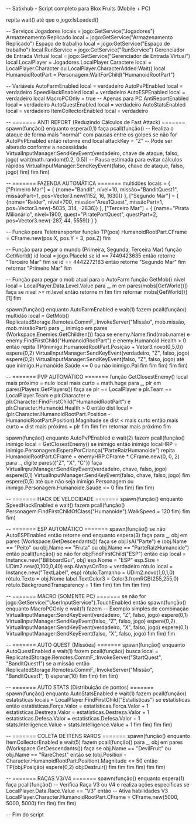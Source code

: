 -- Satixhub - Script completo para Blox Fruits (Mobile + PC)

repita wait() até que o jogo:IsLoaded()

-- Serviços
Jogadores locais = jogo:GetService("Jogadores")
Armazenamento Replicado local = jogo:GetService("Armazenamento Replicado")
Espaço de trabalho local = jogo:GetService("Espaço de trabalho")
local RunService = jogo:GetService("RunService")
Gerenciador de Entrada Virtual local = jogo:GetService("Gerenciador de Entrada Virtual")
local LocalPlayer = Jogadores.LocalPlayer
Caractere local = LocalPlayer.Character ou LocalPlayer.CharacterAdded:Wait()
local HumanoidRootPart = Personagem:WaitForChild("HumanoidRootPart")

-- Variáveis
AutoFarmEnabled local = verdadeiro
AutoPvPEnabled local = verdadeiro
SpeedHackEnabled local = verdadeiro
AutoESPEnabled local = verdadeiro
local MacroPCOnly = true -- Apenas para PC
AntiReportEnabled local = verdadeiro
AutoQuestEnabled local = verdadeiro
AutoStatsEnabled local = verdadeiro
ItemCollectorEnabled local = verdadeiro

-- ======= ANTI REPORT (Reduzindo Cálculos de Fast Attack) =======
spawn(função()
    enquanto espera(0,1) faça
        pcall(função()
            -- Realiza o ataque de forma mais "normal" com pausas entre os golpes
            se não for AutoPvPEnabled então retorne end
            local attackKey = "Z" -- Pode ser alterado conforme a necessidade
            VirtualInputManager:SendKeyEvent(verdadeiro, chave de ataque, falso, jogo)
            wait(math.random(0.2, 0.5)) -- Pausa estimada para evitar cálculos rápidos
            VirtualInputManager:SendKeyEvent(falso, chave de ataque, falso, jogo)
        fim)
    fim
fim)

-- ======= FAZENDA AUTOMÁTICA =======
multidões locais = {
    ["Primeiro Mar"] = {
        {nome="Bandit", nível=10, missão="BanditQuest1", missãoPart=1, pos=Vector3.new(1152, 16, 1630)}
    },
    ["Segundo Mar"] = {
        {nome="Raider", nível=700, missão="Area1Quest", missãoPart=1, pos=Vector3.new(-5035, 314, -2836)}
    },
    ["Terceiro Mar"] = {
        {name="Pirata Milionário", nível=1900, quest="PiratePortQuest", questPart=2, pos=Vector3.new(-287, 44, 5559)}
    }
}

-- Função para Teletransportar
função TP(pos)
    HumanoidRootPart.CFrame = CFrame.new(pos.X, pos.Y + 3, pos.Z)
fim

-- Função para pegar o mundo (Primeira, Segunda, Terceira Mar)
função GetWorld()
    id local = jogo.PlaceId
    se id == 7449423635 então retorne "Terceiro Mar" fim
    se id == 4442272183 então retorne "Segundo Mar" fim
    retornar "Primeiro Mar"
fim

-- Função para pegar o mob atual para o AutoFarm
função GetMob()
    nível local = LocalPlayer.Data.Level.Value
    para _, m em pares(mobs[GetWorld()]) faça
        se nível >= m.level então retorne m fim
    fim
    retornar mobs[GetWorld()][1]
fim

spawn(função()
    enquanto AutoFarmEnabled e wait(1) fazem
        pcall(função()
            multidão local = GetMob()
            ReplicatedStorage.Remotes.CommF_:InvokeServer("Missão", mob.missão, mob.missãoPart)
            para _, inimigo em pares (Workspace.Enemies:GetChildren()) faça
                se enemy.Name:find(mob.name) e enemy:FindFirstChild("HumanoidRootPart") e enemy.Humanoid.Health > 0 então
                    repita
                        TP(inimigo.HumanoidRootPart.Posição + Vetor3.novo(0,5,0))
                        espere(0,2)
                        VirtualInputManager:SendKeyEvent(verdadeiro, "Z", falso, jogo)
                        espere(0,2)
                        VirtualInputManager:SendKeyEvent(falso, "Z", falso, jogo)
                    até que inimigo.Humanóide.Saúde <= 0 ou não inimigo.Pai
                fim
            fim
        fim)
    fim
fim)

-- ======= PVP AUTOMÁTICO =======
função GetClosestEnemy()
    local mais próximo = nulo
    local mais curto = math.huge
    para _, plr em pares(Players:GetPlayers()) faça
        se plr ~= LocalPlayer e plr.Team ~= LocalPlayer.Team e plr.Character e plr.Character:FindFirstChild("HumanoidRootPart") e plr.Character.Humanoid.Health > 0 então
            dist local = (plr.Character.HumanoidRootPart.Position - HumanoidRootPart.Position).Magnitude
            se dist < mais curto então
                mais curto = dist
                mais próximo = plr
            fim
        fim
    fim
    retornar mais próximo
fim

spawn(função()
    enquanto AutoPvPEnabled e wait(2) fazem
        pcall(função()
            inimigo local = GetClosestEnemy()
            se inimigo então
                inimigo localHRP = inimigo.Personagem:EsperaPorCriança("ParteRaizHumanoide")
                repita
                    HumanoidRootPart.CFrame = enemyHRP.CFrame * CFrame.new(0, 0, 2)
                    para _, digite pares({"Z", "X", "C"}) faça
                        VirtualInputManager:SendKeyEvent(verdadeiro, chave, falso, jogo)
                        espere(0,1)
                        VirtualInputManager:SendKeyEvent(falso, chave, falso, jogo)
                    fim
                    espere(0,5)
                até que não seja inimigo.Personagem ou inimigo.Personagem.Humanoide.Saúde <= 0
            fim
        fim)
    fim
fim)

-- ======= HACK DE VELOCIDADE =======
spawn(função()
    enquanto SpeedHackEnabled e wait() fazem
        pcall(função()
            Personagem:FindFirstChildOfClass("Humanoide").WalkSpeed = 120
        fim)
    fim
fim)

-- ======= ESP AUTOMÁTICO =======
spawn(função()
    se não AutoESPEnabled então retorne end
    enquanto espera(3) faça
        para _, obj em pares (Workspace:GetDescendants()) faça
            se obj:IsA("Parte") e (obj.Name == "Peito" ou obj.Name == "Fruta" ou obj.Name == "ParteRaizHumanoide") então
                pcall(função()
                    se não for obj:FindFirstChild("ESP") então
                        esp local = Instance.new("BillboardGui", obj)
                        esp.Nome = "ESP"
                        esp.Size = UDim2.new(0,100,0,40)
                        esp.AlwaysOnTop = verdadeiro
                        rótulo local = Instance.new("TextLabel", esp)
                        rótulo.Tamanho = UDim2.novo(1,0,1,0)
                        rótulo.Texto = obj.Nome
                        label.TextColor3 = Color3.fromRGB(255,255,0)
                        rótulo.BackgroundTransparency = 1
                    fim
                fim)
            fim
        fim
    fim
fim)

-- ======= MACRO (SOMENTE PC) =======
se não for jogo:GetService("UserInputService").TouchEnabled então
    spawn(função()
        enquanto MacroPCOnly e wait(1) fazem
            -- Exemplo simples de combinação
            VirtualInputManager:SendKeyEvent(verdadeiro, "Z", falso, jogo)
            espere(0,1)
            VirtualInputManager:SendKeyEvent(falso, "Z", falso, jogo)
            espere(0,2)
            VirtualInputManager:SendKeyEvent(verdadeiro, "X", falso, jogo)
            espere(0,1)
            VirtualInputManager:SendKeyEvent(falso, "X", falso, jogo)
        fim
    fim)
fim

-- ======= AUTO QUEST (Missões) =======
spawn(função()
    enquanto AutoQuestEnabled e wait(1) fazem
        pcall(função()
            busca local = ReplicatedStorage.Remotes.CommF_:InvokeServer("StartQuest", "BanditQuest1")
            se a missão então
                ReplicatedStorage.Remotes.CommF_:InvokeServer("Missão", "BanditQuest1", 1)
                esperar(10)
            fim
        fim)
    fim
fim)

-- ======= AUTO STATS (Distribuição de pontos) =======
spawn(função()
    enquanto AutoStatsEnabled e wait(1) fazem
        pcall(função()
            estatísticas locais = LocalPlayer:FindFirstChild("Estatísticas")
            se estatísticas então
                estatísticas.Força.Valor = estatísticas.Força.Valor + 1
                estatísticas.Destreza.Valor = estatísticas.Destreza.Valor + 1
                estatísticas.Defesa.Valor = estatísticas.Defesa.Valor + 1
                stats.Intelligence.Value = stats.Intelligence.Value + 1
            fim
        fim)
    fim
fim)

-- ======= COLETA DE ITENS RAROS =======
spawn(função()
    enquanto ItemCollectorEnabled e wait(5) fazem
        pcall(função()
            para _, obj em pares (Workspace:GetDescendants()) faça
                se obj.Name == "DevilFruit" ou obj.Name == "RareChest" então
                    se (obj.Position - Character.HumanoidRootPart.Position).Magnitude <= 50 então
                        TP(obj.Posição)
                        espere(0,2)
                        obj:Destruir()
                    fim
                fim
            fim
        fim)
    fim
fim)

-- ======= RAÇAS V3/V4 =======
spawn(função()
    enquanto espera(1) faça
        pcall(função()
            -- Verifica Raça V3 ou V4 e realiza ações específicas
            se LocalPlayer.Data.Race.Value == "V3" então
                -- Ativa habilidades V3
                LocalPlayer.Character.HumanoidRootPart.CFrame = CFrame.new(5000, 5000, 5000)
            fim
        fim)
    fim
fim)

-- Fim do script

